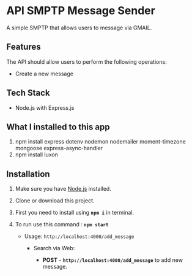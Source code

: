 # API SMPTP Message Sender

A simple SMPTP that allows users to message via GMAIL. 


## Features
 The API should allow users to perform the following operations:
  - Create a new message

## Tech Stack
  - Node.js with Express.js

## What I installed to this app

1. npm install express dotenv nodemon nodemailer moment-timezone mongoose express-async-handler
2. npm install luxon


## Installation

1. Make sure you have [Node.js](https://nodejs.org) installed.

2. Clone or download this project.

3. First you need to install using **`npm i`** in terminal.

4. To run use this command : **`npm start`**
    - Usage:  `http://localhost:4000/add_message`
      - Search via Web: 

          - **POST** - **`http://localhost:4000/add_message`** to add new message.


